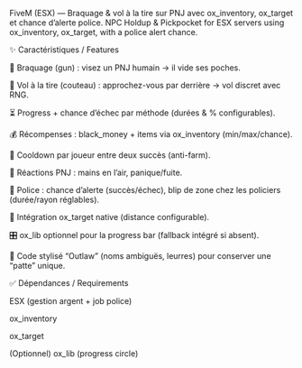 FiveM (ESX) — Braquage & vol à la tire sur PNJ avec ox_inventory, ox_target et chance d’alerte police.
NPC Holdup & Pickpocket for ESX servers using ox_inventory, ox_target, with a police alert chance.

✨ Caractéristiques / Features

🔫 Braquage (gun) : visez un PNJ humain → il vide ses poches.

🔪 Vol à la tire (couteau) : approchez-vous par derrière → vol discret avec RNG.

⏳ Progress + chance d’échec par méthode (durées & % configurables).

💰 Récompenses : black_money + items via ox_inventory (min/max/chance).

🚫 Cooldown par joueur entre deux succès (anti-farm).

🧠 Réactions PNJ : mains en l’air, panique/fuite.

🚓 Police : chance d’alerte (succès/échec), blip de zone chez les policiers (durée/rayon réglables).

🎯 Intégration ox_target native (distance configurable).

🎛️ ox_lib optionnel pour la progress bar (fallback intégré si absent).

🧩 Code stylisé “Outlaw” (noms ambiguës, leurres) pour conserver une “patte” unique.

✅ Dépendances / Requirements

ESX (gestion argent + job police)

ox_inventory

ox_target

(Optionnel) ox_lib (progress circle)
